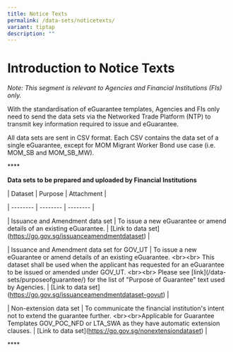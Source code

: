 ```yaml
---
title: Notice Texts
permalink: /data-sets/noticetexts/
variant: tiptap
description: ""
---
```

<h1>Introduction to Notice Texts</h1><p><em>Note: This segment is relevant to Agencies and Financial Institutions (FIs) only.</em></p><p>With the standardisation of eGuarantee templates, Agencies and FIs only need to send the data sets via the Networked Trade Platform (NTP) to transmit key information required to issue and eGuarantee.</p><p>All data sets are sent in CSV format. Each CSV contains the data set of a single eGuarantee, except for MOM Migrant Worker Bond use case (i.e. MOM_SB and MOM_SB_MW).</p><p>****</p><p><strong>Data sets to be prepared and uploaded by Financial Institutions</strong></p><p>| Dataset | Purpose | Attachment |</p><p>| -------- | -------- | -------- |</p><p>| Issuance and Amendment data set     | To issue a new eGuarantee or amend details of an existing eGuarantee.     |  [Link to data set](<a href="https://go.gov.sg/issuanceamendmentdataset" rel="noopener noreferrer nofollow" target="_blank">https://go.gov.sg/issuanceamendmentdataset</a>)   |</p><p>| Issuance and Amendment data set for GOV_UT     | To issue a new eGuarantee or amend details of an existing eGuarantee. &lt;br&gt;&lt;br&gt; This dataset shall be used when the applicant has requested for an eGuarantee to be issued or amended under GOV_UT.  &lt;br&gt;&lt;br&gt; Please see [link](/data-sets/purposeofguarantee/) for the list of "Purpose of Guarantee" text used by Agencies.    |  [Link to data set](<a href="https://go.gov.sg/issuanceamendmentdataset-govut" rel="noopener noreferrer nofollow" target="_blank">https://go.gov.sg/issuanceamendmentdataset-govut</a>)   |</p><p>| Non-extension data set     | To communicate the financial institution's intent not to extend the guarantee further. &lt;br&gt;&lt;br&gt;Applicable for Guarantee Templates GOV_POC_NFD or LTA_SWA as they have automatic extension clauses.    |  [Link to data set](<a href="https://go.gov.sg/nonextensiondataset" rel="noopener noreferrer nofollow" target="_blank">https://go.gov.sg/nonextensiondataset</a>)  |</p><p>****</p>